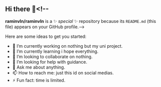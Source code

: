 ## Hi there 👋<!--
**raminvln/raminvln** is a ✨ _special_ ✨ repository because its `README.md` (this file) appears on your GitHub profile.-->

Here are some ideas to get you started:

- 🔭 I’m currently working on nothing but my uni project.
- 🌱 I’m currently learning i hope everything.
- 👯 I’m looking to collaborate on nothing.
- 🤔 I’m looking for help with guidance.
- 💬 Ask me about anything.
- 📫 How to reach me: just this id on social medias.
- ⚡ Fun fact: time  is limited.
